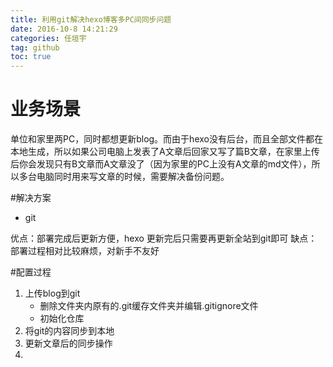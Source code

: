 ```yaml
---
title: 利用git解决hexo博客多PC间同步问题 
date: 2016-10-8 14:21:29   
categories: 任垣宇   
tag: github
toc: true  
---
```


# 业务场景
单位和家里两PC，同时都想更新blog。而由于hexo没有后台，而且全部文件都在本地生成，所以如果公司电脑上发表了A文章后回家又写了篇B文章，在家里上传后你会发现只有B文章而A文章没了（因为家里的PC上没有A文章的md文件），所以多台电脑同时用来写文章的时候，需要解决备份问题。

#解决方案
- git

优点：部署完成后更新方便，hexo 更新完后只需要再更新全站到git即可
缺点：部署过程相对比较麻烦，对新手不友好

#配置过程
1. 上传blog到git
	- 删除文件夹内原有的.git缓存文件夹并编辑.gitignore文件
	- 初始化仓库
2. 将git的内容同步到本地
3. 更新文章后的同步操作
4. 